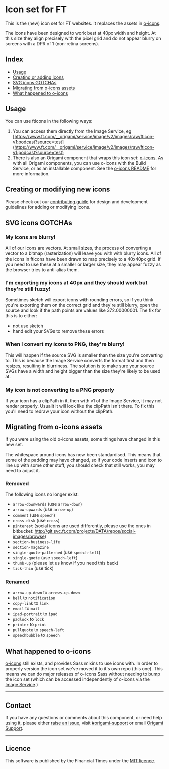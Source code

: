 # Icon set for FT 
This is the (new) icon set for FT websites. It replaces the assets in [o-icons](http://github.com/financial-times/o-icons).

The icons have been designed to work best at 40px width and height. At this size they align precisely with the pixel grid and do not appear blurry on screens with a DPR of 1 (non-retina screens).

## Index
- [Usage](#usage)
- [Creating or adding icons](#creating-or-modifying-new-icons)
- [SVG icons GOTCHAs](#svg-icons-GOTCHAs)
- [Migrating from o-icons assets](#migrating-from-o-icons-assets)
- [What happened to o-icons](#what-happened-to-o-icons)

## Usage
You can use fticons in the following ways:

1. You can access them directly from the Image Service, eg [https://www.ft.com/__origami/service/image/v2/images/raw/fticon-v1:podcast?source=test](https://www.ft.com/__origami/service/image/v2/images/raw/fticon-v1:podcast?source=test)
1. There is also an Origami component that wraps this icon set: [o-icons](https://github.com/financial-times/o-icons). As with all Origami components, you can use o-icons with the Build Service, or as an installable component. See the [o-icons README](https://github.com/financial-times/o-icons) for more information.

## Creating or modifying new icons

Please check out our [contributing guide](https://github.com/Financial-Times/fticons/blob/master/contributing.md) for design and development guidelines for adding or modifying icons.

## SVG icons GOTCHAs

### My icons are blurry!

All of our icons are vectors. At small sizes, the process of converting a vector to a bitmap (rasterization) will leave you with with blurry icons. All of the icons in fticons have been drawn to map precisely to a 40x40px grid. If you need to use these at a smaller or larger size, they may appear fuzzy as the browser tries to anti-alias them.

### I'm exporting my icons at 40px and they should work but they're still fuzzy!

Sometimes sketch will export icons with rounding errors, so if you think you're exporting them on the correct grid and they're still blurry, open the source and look if the path points are values like 372.00000001. The fix for this is to either:
- not use sketch
- hand edit your SVGs to remove these errors

### When I convert my icons to PNG, they're blurry!

This will happen if the source SVG is smaller than the size you're converting to. This is because the Image Service converts the format first and then resizes, resulting in blurriness.
The solution is to make sure your source SVGs have a width and height bigger than the size they're likely to be used at.

### My icon is not converting to a PNG properly

If your icon has a clipPath in it, then with v1 of the Image Service, it may not render properly. Usuallt it will look like the clipPath isn't there. To fix this you'll need to redraw your icon without the clipPath.


## Migrating from o-icons assets
If you were using the old o-icons assets, some things have changed in this new set.

The whitespace around icons has now been standardised. This means that some of the padding may have changed, so if your code inserts and icon to line up with some other stuff, you should check that still works, you may need to adjust it.

### Removed
The following icons no longer exist:
- `arrow-downwards` (use `arrow-down`)
- `arrow-upwards` (use `arrow-up`)
- `comment` (use `speech`)
- `cross-disk` (use `cross`)
- `pinterest` (social icons are used differently, please use the ones in bitbucket: http://git.svc.ft.com/projects/DATA/repos/social-images/browse)
- `section-business-life`
- `section-magazine`
- `single-quote-patterned` (use `speech-left`)
- `single-quote` (use `speech-left`)
- `thumb-up` (please let us know if you need this back)
- `tick-thin` (use tick)

### Renamed
- `arrow-up-down` to `arrows-up-down`
- `bell` to `notification`
- `copy-link` to `link`
- `email` to `mail`
- `ipad-portrait` to `ipad`
- `padlock` to `lock`
- `printer` to `print`
- `pullquote` to `speech-left`
- `speechbubble` to `speech`

## What happened to o-icons

[o-icons](https://github.com/Financial-Times/o-icons) still exists, and provides Sass mixins to use icons with. In order to properly version the icon set we've moved it to it's own repo (this one). This means we can do major releases of o-icons Sass without needing to bump the icon set (which can be accessed independently of o-icons via the [Image Service](https://www.ft.com/__origami/service/image/v2/).)

----

## Contact

If you have any questions or comments about this component, or need help using it, please either [raise an issue](https://github.com/Financial-Times/fticons/issues), visit [#origami-support](https://financialtimes.slack.com/messages/origami-support/) or email [Origami Support](mailto:origami-support@ft.com).

----

## Licence

This software is published by the Financial Times under the [MIT licence](http://opensource.org/licenses/MIT).
